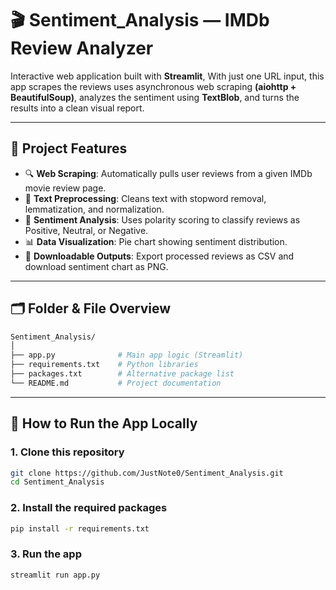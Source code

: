 # 🎬 Sentiment_Analysis — IMDb Review Analyzer

Interactive web application built with **Streamlit**, With just one URL input, this app scrapes the reviews uses asynchronous web scraping **(aiohttp + BeautifulSoup)**, analyzes the sentiment using **TextBlob**, and turns the results into a clean visual report.

---

## 📌 Project Features

- 🔍 **Web Scraping**: Automatically pulls user reviews from a given IMDb movie review page.
- 🧹 **Text Preprocessing**: Cleans text with stopword removal, lemmatization, and normalization.
- 🧠 **Sentiment Analysis**: Uses polarity scoring to classify reviews as Positive, Neutral, or Negative.
- 📊 **Data Visualization**: Pie chart showing sentiment distribution.
- 💾 **Downloadable Outputs**: Export processed reviews as CSV and download sentiment chart as PNG.

---

## 🗂️ Folder & File Overview

```bash
Sentiment_Analysis/
│
├── app.py              # Main app logic (Streamlit)
├── requirements.txt    # Python libraries
├── packages.txt        # Alternative package list
└── README.md           # Project documentation
```

---

## 🚀 How to Run the App Locally

### 1. Clone this repository

```bash
git clone https://github.com/JustNote0/Sentiment_Analysis.git
cd Sentiment_Analysis
```

### 2. Install the required packages

```bash
pip install -r requirements.txt
```

### 3. Run the app

```bash
streamlit run app.py
```


